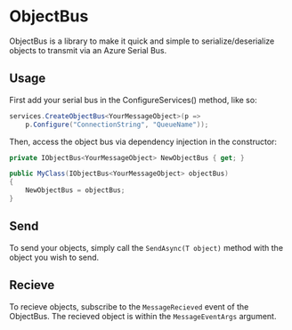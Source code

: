 # ObjectBus

ObjectBus is a library to make it quick and simple to serialize/deserialize objects to transmit via an Azure Serial Bus.

## Usage

First add your serial bus in the ConfigureServices() method, like so:

```csharp
services.CreateObjectBus<YourMessageObject>(p =>
	p.Configure("ConnectionString", "QueueName"));
```
Then, access the object bus via dependency injection in the constructor:

```csharp
private IObjectBus<YourMessageObject> NewObjectBus { get; }

public MyClass(IObjectBus<YourMessageObject> objectBus)
{
	NewObjectBus = objectBus;
}
```

## Send

To send your objects, simply call the `SendAsync(T object)` method with the object you wish to send.

## Recieve

To recieve objects, subscribe to the `MessageRecieved` event of the ObjectBus. The recieved object is within the `MessageEventArgs` argument.
